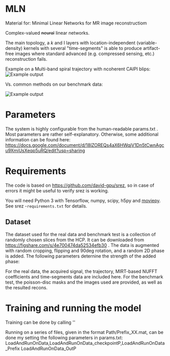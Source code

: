 # MLN

Material for: Minimal Linear Networks for MR image reconstructiom

Complex-valued ~~neural~~ linear networks.

The main topology, a *k* and I layers with location-independent (variable-density) kernels with several "time-segments" is able to produce artifact-free images where standard advanced (e.g. compressed sensing, etc.) reconstruction fails.

Example on a Multi-band spiral trajectory with ncoherent CAIPI blips:
![Example output](srez_sample_output.png)

Vs. common methods on our benchmark data:

![Example output](srez_sample_output.png)

# Parameters

The system is highly configurable from the human-readable params.txt . Most parameters are rather self-explanatory. Otherwise, some additional information can be found here: https://docs.google.com/document/d/18lZOREQs4aX6HWqjV1Dn5tCwnAgcu9XmiUsXeqp5uRQ/edit?usp=sharing

# Requirements

The code is based on https://github.com/david-gpu/srez, so in case of errors it might be useful to verify srez is working.

You will need Python 3 with Tensorflow, numpy, scipy, h5py and [moviepy](http://zulko.github.io/moviepy/).
See srez -`requirements.txt` for details.

## Dataset
The dataset used for the real data and benchmark test is a collection of randomly chosen slices from the HCP. It can be downloaded from https://figshare.com/s/4e700474da52534efb30 . The data is augmented with random cropping, flipping and 90deg rotation, and a random 2D phase is added. The following parameters deternine the strength of the added phase: 

For the real data, the acquired signal, the trajectory, MIRT-based NUFFT coefficients and time-segments data are included here.
For the benchmark test, the poisson-disc masks and the images used are provided, as well as the resulted recons.

# Training and running the model

Training can be done by calling ''

Running on a series of files, given in the format Path/Prefix_XX.mat, can be done my setting the following parameters in params.txt:
LoadAndRunOnData,LoadAndRunOnData_checkpointP,LoadAndRunOnData_Prefix
LoadAndRunOnData_OutP 
